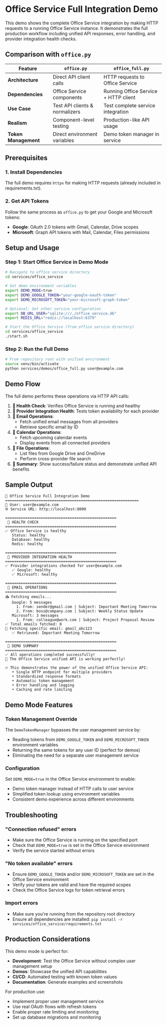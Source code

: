 # Office Service Full Integration Demo

This demo shows the complete Office Service integration by making HTTP requests to a running Office Service instance. It demonstrates the full production workflow including unified API responses, error handling, and provider integration health checks.

## Comparison with `office.py`

| Feature | `office.py` | `office_full.py` |
|---------|-------------|------------------|
| **Architecture** | Direct API client calls | HTTP requests to Office Service |
| **Dependencies** | Office Service components | Running Office Service + HTTP client |
| **Use Case** | Test API clients & normalizers | Test complete service integration |
| **Realism** | Component-level testing | Production-like API usage |
| **Token Management** | Direct environment variables | Demo token manager in service |

## Prerequisites

### 1. Install Dependencies

The full demo requires `httpx` for making HTTP requests (already included in requirements.txt).

### 2. Get API Tokens 

Follow the same process as `office.py` to get your Google and Microsoft tokens:
- **Google**: OAuth 2.0 tokens with Gmail, Calendar, Drive scopes
- **Microsoft**: Graph API tokens with Mail, Calendar, Files permissions

## Setup and Usage

### Step 1: Start Office Service in Demo Mode

```bash
# Navigate to office service directory
cd services/office_service

# Set demo environment variables
export DEMO_MODE=true
export DEMO_GOOGLE_TOKEN="your-google-oauth-token"
export DEMO_MICROSOFT_TOKEN="your-microsoft-graph-token"

# Optional: Set other service configuration
export DB_URL_USER="sqlite:///./office_service.db"
export REDIS_URL="redis://localhost:6379"

# Start the Office Service (from office service directory)
cd services/office_service
./start.sh
```

### Step 2: Run the Full Demo

```bash
# From repository root with unified environment
source venv/bin/activate
python services/demos/office_full.py user@example.com
```

## Demo Flow

The full demo performs these operations via HTTP API calls:

1. **🏥 Health Check**: Verifies Office Service is running and healthy
2. **🔌 Provider Integration Health**: Tests token availability for each provider
3. **📧 Email Operations**: 
   - Fetch unified email messages from all providers
   - Retrieve specific email by ID
4. **📅 Calendar Operations**:
   - Fetch upcoming calendar events
   - Display events from all connected providers
5. **📁 File Operations**:
   - List files from Google Drive and OneDrive
   - Perform cross-provider file search
6. **🎯 Summary**: Show success/failure status and demonstrate unified API benefits

## Sample Output

```
🚀 Office Service Full Integration Demo
============================================================
👤 User: user@example.com
🌐 Service URL: http://localhost:8000

==================================================
 🏥 HEALTH CHECK
==================================================
✅ Office Service is healthy
   Status: healthy
   Database: healthy
   Redis: healthy

==================================================
 🔌 PROVIDER INTEGRATION HEALTH
==================================================
✅ Provider integrations checked for user@example.com
   ✅ Google: healthy
   ✅ Microsoft: healthy

==================================================
 📧 EMAIL OPERATIONS
==================================================
📥 Fetching emails...
   Google: 5 messages
     1. From: sender@gmail.com | Subject: Important Meeting Tomorrow
     2. From: boss@company.com | Subject: Weekly Status Update
   Microsoft: 3 messages
     1. From: colleague@work.com | Subject: Project Proposal Review
✅ Total emails fetched: 8
📄 Fetching specific email: gmail_abc123
   ✅ Retrieved: Important Meeting Tomorrow

==================================================
 🎯 DEMO SUMMARY
==================================================
✅ All operations completed successfully!
🎉 The Office Service unified API is working perfectly!

🔥 This demonstrates the power of the unified Office Service API:
   • Single HTTP endpoint for multiple providers
   • Standardized response formats
   • Automatic token management
   • Error handling and logging
   • Caching and rate limiting
```

## Demo Mode Features

### Token Management Override

The `DemoTokenManager` bypasses the user management service by:
- Reading tokens from `DEMO_GOOGLE_TOKEN` and `DEMO_MICROSOFT_TOKEN` environment variables
- Returning the same tokens for any user ID (perfect for demos)
- Eliminating the need for a separate user management service

### Configuration

Set `DEMO_MODE=true` in the Office Service environment to enable:
- Demo token manager instead of HTTP calls to user service
- Simplified token lookup using environment variables
- Consistent demo experience across different environments

## Troubleshooting

### "Connection refused" errors
- Make sure the Office Service is running on the specified port
- Check that `DEMO_MODE=true` is set in the Office Service environment
- Verify the service started without errors

### "No token available" errors
- Ensure `DEMO_GOOGLE_TOKEN` and/or `DEMO_MICROSOFT_TOKEN` are set in the Office Service environment
- Verify your tokens are valid and have the required scopes
- Check the Office Service logs for token retrieval errors

### Import errors
- Make sure you're running from the repository root directory
- Ensure all dependencies are installed: `pip install -r services/office_service/requirements.txt`

## Production Considerations

This demo mode is perfect for:
- **Development**: Test the Office Service without complex user management setup
- **Demos**: Showcase the unified API capabilities 
- **CI/CD**: Automated testing with known token values
- **Documentation**: Generate examples and screenshots

For production use:
- Implement proper user management service
- Use real OAuth flows with refresh tokens
- Enable proper rate limiting and monitoring
- Set up database migrations and monitoring 
